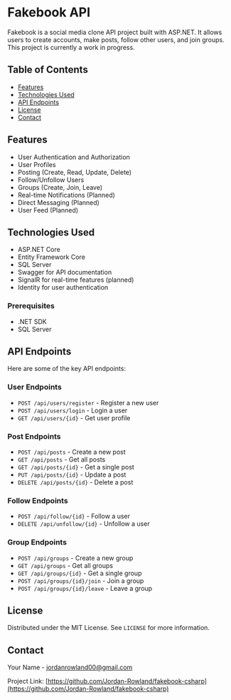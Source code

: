# Fakebook API

Fakebook is a social media clone API project built with ASP.NET. It allows users to create accounts, make posts, follow other users, and join groups. This project is currently a work in progress.

## Table of Contents

- [Features](#features)
- [Technologies Used](#technologies-used)
- [API Endpoints](#api-endpoints)
- [License](#license)
- [Contact](#contact)

## Features

- User Authentication and Authorization
- User Profiles
- Posting (Create, Read, Update, Delete)
- Follow/Unfollow Users
- Groups (Create, Join, Leave)
- Real-time Notifications (Planned)
- Direct Messaging (Planned)
- User Feed (Planned)

## Technologies Used

- ASP.NET Core
- Entity Framework Core
- SQL Server
- Swagger for API documentation
- SignalR for real-time features (planned)
- Identity for user authentication

### Prerequisites

- .NET SDK
- SQL Server

## API Endpoints

Here are some of the key API endpoints:

### User Endpoints
- `POST /api/users/register` - Register a new user
- `POST /api/users/login` - Login a user
- `GET /api/users/{id}` - Get user profile

### Post Endpoints
- `POST /api/posts` - Create a new post
- `GET /api/posts` - Get all posts
- `GET /api/posts/{id}` - Get a single post
- `PUT /api/posts/{id}` - Update a post
- `DELETE /api/posts/{id}` - Delete a post

### Follow Endpoints
- `POST /api/follow/{id}` - Follow a user
- `DELETE /api/unfollow/{id}` - Unfollow a user

### Group Endpoints
- `POST /api/groups` - Create a new group
- `GET /api/groups` - Get all groups
- `GET /api/groups/{id}` - Get a single group
- `POST /api/groups/{id}/join` - Join a group
- `POST /api/groups/{id}/leave` - Leave a group

## License

Distributed under the MIT License. See `LICENSE` for more information.

## Contact

Your Name - [jordanrowland00@gmail.com](mailto:jordanrowland00@gmail.com)

Project Link: 
[https://github.com/Jordan-Rowland/fakebook-csharp](https://github.com/Jordan-Rowland/fakebook-csharp)
